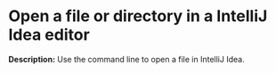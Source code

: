 # Open a file or directory in a IntelliJ Idea editor

**Description:** Use the command line to open a file in IntelliJ Idea.

